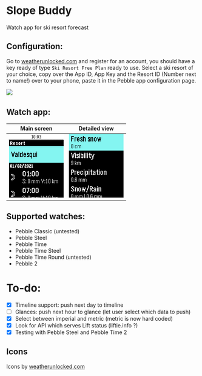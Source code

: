 # Slope Buddy

Watch app for ski resort forecast

## Configuration:

Go to [weatherunlocked.com](developer.weatherunlocked.com) and register for an account, you should have a key ready of type `Ski Resort Free Plan` ready to use. Select a ski resort of your choice, copy over the App ID, App Key and the Resort ID (Number next to name!) over to your phone, paste it in the Pebble app configuration page.

![](https://i.imgur.com/xPtGpGe.png)

## Watch app:

| Main screen                                           | Detailed view                                         |
| ----------------------------------------------------- | ----------------------------------------------------- |
| ![](assets/pebble_screenshot_2021-02-01_09-05-28.png) | ![](assets/pebble_screenshot_2021-02-01_09-06-20.png) |

## Supported watches:

-   Pebble Classic (untested)
-   Pebble Steel
-   Pebble Time
-   Pebble Time Steel
-   Pebble Time Round (untested)
-   Pebble 2

# To-do:

-   [x] Timeline support: push next day to timeline
-   [ ] Glances: push next hour to glance (let user select which data to push)
-   [x] Select between imperial and metric (metric is now hard coded)
-   [X] Look for API which serves Lift status (liftie.info ?)
-   [x] Testing with Pebble Steel and Pebble Time 2

## Icons

Icons by [weatherunlocked.com](developer.weatherunlocked.com)
